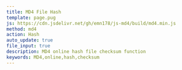 ```yaml
---
title: MD4 File Hash
template: page.pug
js: https://cdn.jsdelivr.net/gh/emn178/js-md4/build/md4.min.js
method: md4
action: Hash
auto_update: true
file_input: true
description: MD4 online hash file checksum function
keywords: MD4,online,hash,checksum
---
```

